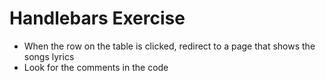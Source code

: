 # Handlebars Exercise

* When the row on the table is clicked, redirect to a page that shows the songs lyrics
* Look for the comments in the code